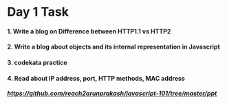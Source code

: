 # Day 1 Task
#### 1. Write a blog on Difference between HTTP1.1 vs HTTP2
#### 2. Write a blog about objects and its internal representation in Javascript
#### 3. codekata practice
#### 4. Read about IP address, port, HTTP methods, MAC address	

***https://github.com/reach2arunprakash/javascript-101/tree/master/ppt***

